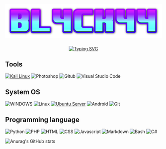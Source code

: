 <h1 align="center">
  <img src="logo.png">
</h1>

<p align="center">
<a href="https://git.io/typing-svg"><img src="https://readme-typing-svg.demolab.com?font=Fira+Code&pause=1000&color=152FF7&width=435&lines=+Nada+es+seguro+y+todo+es+posible." alt="Typing SVG" /></a>
</p>

## Tools

[![Kali Linux](https://img.shields.io/badge/Kali%20Linux-557C94?logo=Kali%20Linux&logoColor=white&style=for-the-badge)](https://kali.org)
![Photoshop](https://img.shields.io/badge/Photoshop-31A8FF?logo=adobe-photoshop&logoColor=white&style=for-the-badge)
![Gitub](https://img.shields.io/badge/Github-181717?logo=Github&logoColor=white&style=for-the-badge)
![Visual Studio Code](https://img.shields.io/badge/Visual%20Studio%20Code-007ACC?logo=Visual%20Studio%20Code&logoColor=white&style=for-the-badge)

## System OS

![WINDOWS](https://img.shields.io/badge/windows-black?style=for-the-badge&logo=windows&logoColor=white)
![Linux](https://img.shields.io/badge/LINUX-%23e9c245?logo=Linux&logoColor=white&style=for-the-badge)
[![Ubuntu Server](https://img.shields.io/badge/Ubuntu%20Server-E95420?logo=Ubuntu&logoColor=white&style=for-the-badge)](https://ubuntu.com/download/server)
![Android](https://img.shields.io/badge/Android-3DDC84?style=for-the-badge&logo=android&logoColor=white)
![Git](https://img.shields.io/badge/Git-F05032?style=for-the-badge&logo=git&logoColor=white)


## Programming language

![Python](https://img.shields.io/badge/-Python-%230075a8?logo=python&logoColor=white&style=flat-square) ![PHP](https://img.shields.io/badge/-php-%230075a8?logo=php&logoColor=white&style=flat-square) ![HTML](https://img.shields.io/badge/-HTML-%23de4b25?logo=html5&logoColor=white&style=flat-square)
![CSS](https://img.shields.io/badge/CSS-1572B6?logo=CSS3&logoColor=white&style=flat-square)
![Javascript](https://img.shields.io/badge/Javascript-F7DF1E?logo=Javascript&logoColor=white&style=flat-square)
![Markdown](https://img.shields.io/badge/Markdown-%23e9c241?logo=nim&logoColor=white&style=flat-square)
![Bash](https://img.shields.io/badge/Bash-4EAA25?logo=GNU%20Bash&logoColor=white&style=flat-square)
![C#](https://img.shields.io/badge/Csharp-239120?logo=CSharp&logoColor=white&style=flat-square)

![Anurag's GitHub stats](https://github-readme-stats.vercel.app/api?username=bl4ck44&theme=chartreuse-dark&show_icons=true)


